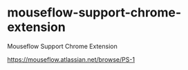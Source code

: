 # mouseflow-support-chrome-extension
Mouseflow Support Chrome Extension

https://mouseflow.atlassian.net/browse/PS-1

